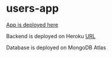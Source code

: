 # users-app

[App is deployed here](https://bgshettigar95.github.io/users-app)

Backend is deployed on Heroku [URL](https://user-management-tool.herokuapp.com/users)

Database is deployed on MongoDB Atlas